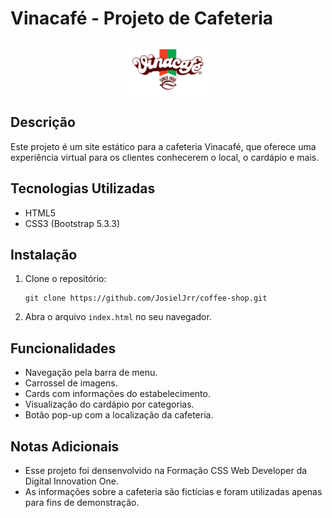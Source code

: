# Vinacafé - Projeto de Cafeteria

<div align="center">
<img src="assets/images/logo.png" alt="Logo da cafetira VinaCafé" width="25%" align="center" />
</div>

## Descrição
Este projeto é um site estático para a cafeteria Vinacafé, que oferece uma experiência virtual para os clientes conhecerem o local, o cardápio e mais.

## Tecnologias Utilizadas
- HTML5
- CSS3 (Bootstrap 5.3.3)

## Instalação
1. Clone o repositório:
   ```
   git clone https://github.com/JosielJrr/coffee-shop.git
   ```
2. Abra o arquivo `index.html` no seu navegador.

## Funcionalidades
- Navegação pela barra de menu.
- Carrossel de imagens.
- Cards com informações do estabelecimento.
- Visualização do cardápio por categorias.
- Botão pop-up com a localização da cafeteria.

## Notas Adicionais
- Esse projeto foi densenvolvido na Formação CSS Web Developer da Digital Innovation One.
- As informações sobre a cafeteria são fictícias e foram utilizadas apenas para fins de demonstração.
